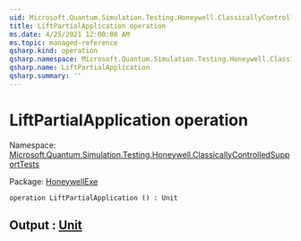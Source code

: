 ```yaml
---
uid: Microsoft.Quantum.Simulation.Testing.Honeywell.ClassicallyControlledSupportTests.LiftPartialApplication
title: LiftPartialApplication operation
ms.date: 4/25/2021 12:00:00 AM
ms.topic: managed-reference
qsharp.kind: operation
qsharp.namespace: Microsoft.Quantum.Simulation.Testing.Honeywell.ClassicallyControlledSupportTests
qsharp.name: LiftPartialApplication
qsharp.summary: ''
---
```


# LiftPartialApplication operation

Namespace: [Microsoft.Quantum.Simulation.Testing.Honeywell.ClassicallyControlledSupportTests](xref:Microsoft.Quantum.Simulation.Testing.Honeywell.ClassicallyControlledSupportTests)

Package: [HoneywellExe](https://nuget.org/packages/HoneywellExe)




```qsharp
operation LiftPartialApplication () : Unit
```


## Output : [Unit](xref:microsoft.quantum.qsharp.valueliterals#unit-literal)

